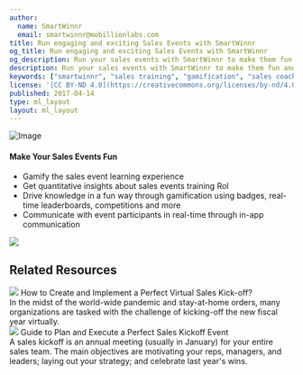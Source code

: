 ```yaml
---
author:
  name: SmartWinnr
  email: smartwinnr@mobillionlabs.com
title: Run engaging and exciting Sales Events with SmartWinnr
og_title: Run engaging and exciting Sales Events with SmartWinnr
og_description: Run your sales events with SmartWinnr to make them fun and engaging. Gamify your event, communicate with your audience, drive knowledge in a fun way and get insights on the event’s ROI - all from one platform.
description: Run your sales events with SmartWinnr to make them fun and engaging. Gamify your event, communicate with your audience, drive knowledge in a fun way and get insights on the event’s ROI - all from one platform.
keywords: ["smartwinnr", "sales training", "gamification", "sales coaching", "sales performance", "sales enablement", "solutions", "new product launch", "new offer launch", "new service launch", "train partners", "train distributors", "sales events"]
license: '[CC BY-ND 4.0](https://creativecommons.org/licenses/by-nd/4.0)'
published: 2017-04-14
type: ml_layout
layout: ml_layout
---
```


<section class="">
  <div class="ml_no_padding_bottom50 ml_yellow_bg_gradient">
    <div class="row ml_div_contents_in_center">
      <div class="col-lg-6 col-md-12 col-sm-12 col-xs-12 text-center padding0 ml_zindex1">
        <img class="ml-image ml-margin-bottom0" alt="Image" src="https://d2htycb3ayzv6u.cloudfront.net/Images_2020-03-23_09_45/new-hire-onboarding_krfm8c.png"/>
      </div>
      <div class="col-lg-6 col-md-12 col-sm-12 col-xs-12">
        <h4>Make Your Sales Events Fun</h4>
        <ul class="ml-margin-top30 ml_font_1 ml_ul_tick">
          <li class="ml-margin-top10">Gamify the sales event learning experience</li>
          <li class="ml-margin-top10">Get quantitative insights about sales events training RoI</li>
          <li class="ml-margin-top10">Drive knowledge in a fun way through gamification using badges, real-time leaderboards, competitions and more</li>
          <li class="ml-margin-top10">Communicate with event participants in real-time through in-app communication</li>
        </ul>
      </div>
    </div>
  </div>
  <img class="swoop" src="/images/swoop_mask.min.svg">
</section>

<div class="row ml-margin0 ml-background-white padding50">
  <h2 class="text-center">Related Resources</h2>
  <div class="ml_slider_related_blogs">
    <div class="waterfall__item" onclick="location.href='https://www.smartwinnr.com/post/how-to-create-and-implement-a-perfect-virtual-sales-kick-off/';">
      <div class="card post post-summary reveal enter">
        <div class="card-header postinfo">
          <img src="/images/blog-85/85.how-to-create-and-implement-a-perfect-virtual-sales-kick-off.jpg">
          <span class="card-title ml-margin-bottom0">
            <a class="ml-margin-bottom0">How to Create and Implement a Perfect Virtual Sales Kick-off?</a>
          </span>
        </div>
        <div class="card-content">
          <article class="article">
            In the midst of the world-wide pandemic and stay-at-home orders, many organizations are tasked with the challenge of kicking-off the new fiscal year virtually.
          </article>
        </div>
      </div>
    </div>
    <div class="waterfall__item" onclick="location.href='https://www.smartwinnr.com/post/guide-to-plan-and-execute-a-perfect-sales-kickoff-event/';">
      <div class="card post post-summary reveal enter">
        <div class="card-header postinfo">
          <img src="/images/blog-38/38.guide-to-plan-and-execute-a-perfect-sales-kickoff-event.jpg">
          <span class="card-title ml-margin-bottom0">
            <a class="ml-margin-bottom0">Guide to Plan and Execute a Perfect Sales Kickoff Event</a>
          </span>
        </div>
        <div class="card-content">
          <article class="article">
            A sales kickoff is an annual meeting (usually in January) for your entire sales team. The main objectives are motivating your reps, managers, and leaders; laying out your strategy; and celebrate last year's wins.
          </article>
        </div>
      </div>
    </div>
  </div>
</div>
